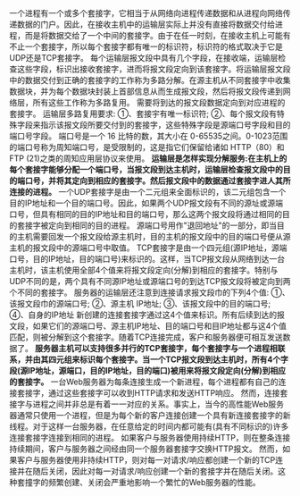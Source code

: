 一个进程有一个或多个套接字，它相当于从网络向进程传递数据和从进程向网络传递数据的门户。因此，在接收主机中的运输层实际上并没有直接将数据交付给进程，而是将数据交给了一个中间的套接字。由于在任一时刻，在接收主机上可能有不止一个套接字，所以每个套接字都有唯一的标识符，标识符的格式取决于它是UDP还是TCP套接字。
每个运输层报文段中具有几个字段，在接收端，运输层检查这些字段，标识出接收套接字，进而将报文段定向到该套接字。将运输层报文段中的数据交付到正确的套接字的工作称为多路分解。在源主机从不同套接字中收集数据块，并为每个数据块封装上首部信息从而生成报文段，然后将报文段传递到网络层，所有这些工作称为多路复用。
需要将到达的报文段数据定向到对应进程的套接字。
运输层多路复用要求:
①、套接宇有唯一标识符;
②、每个报文段有特殊字段来指示该报文段所要交付到的套接字，这些特殊字段是源端口号字段和目的端口号字段。
端口号是一个 16 比特的数，其大小在 0-65535之间。0-1023范围的端口号称为周知端口号，是受限制的，这是指它们保留给诸如 HTTP（80）和FTP (21)之类的周知应用层协议来使用。
**运输层是怎样实现分解服务:在主机上的每个套接字能够分配一个端口号，当报文段到达主机时，运输层检查报文段中的目的端口号，并将其定向到相应的套接字。然后报文段中的数据通过套接字进人其所连接的进程。**
一个UDP套接字是由一个二元组来全面标识的，该二元组包含一个目的IP地址和一个目的端口号。因此，如果两个UDP报文段有不同的源址或源端口号，但具有相同的目的IP地址和目的端口号，那么这两个报文段将通过相同的目的套接字被定向到相同的目的进程。
源端口号用作"退回地址"的一部分，即当目的主机需要回发一个报文段给源主机时，目的主机的报文段中的目的端口号便从源主机的报文段中的源端口号中取值。
TCP套接字是由一个四元组(源IP地址，源端口号，目的IP地址，目的端口号)来标识的。这样，当TCP报文段从网络到达一台主机时，该主机使用全部4个值来将报文段定向(分解)到相应的套接字。特别与UDP不同的是，两个具有不同源IP地址或源端口号的到达TCP报文段将被定向到两个不同的套接字。
服务器的运输层还注意到连接请求报文段巾的下列4个值:
①、该报文段巾的源端口号;
②、源主机	IP地址;
③、该报文段中的目的端口号;
④、自身的IP地址
新创建的连接套接字通过这4个值来标识。所有后续到达的报文段，如果它们的源端口号、源主机IP地址、目的端口号和目IP地址都与这4个值匹配，则被分解到这个套接字。随着TCP连接完成，客户和服务器便可相互发送数据了。
**服务器主机可以支持很多并行的TCP套接字，每个套接字与一个进程相联系，并由其四元组来标识每个套接字。当一个TCP报文段到达主机时，所有4个字段(源IP地址，源端口，目的IP地址，目的端口)被用来将报文段定向(分解)到相应的套接字。**
一台Web服务器为每条连接生成一个新进程，每个进程都有自己的连接套接字，通过这些套接字可以收到HTTP请求和发送HTTP响应。
然而，连接套接字与进程之间并非总是有着一一对应的关系。事实上，当今的高性能Web服务器通常只使用一个进程，但是为每个新的客户连接创建一个具有新连接套接字的新线程。对于这样一台服务器，在任意给定的时间内都可能有(具有不同标识的)许多连接套接字连接到相同的进程。
如果客户与服务器使用持续HTTP，则在整条连接持续期间，客户与服务器之间经由同一个服务器套接字交换HTTP报文。
然而，如果客户与服务器使用非持续HTTP，则对每一对请求/响应都创建一个新的TCP连接并在随后关闭，因此对每一对请求/响应创建一个新的套接字并在随后关闭。这种套撞字的频繁创建、关闭会严重地影响一个繁忙的Web服务器的性能。
